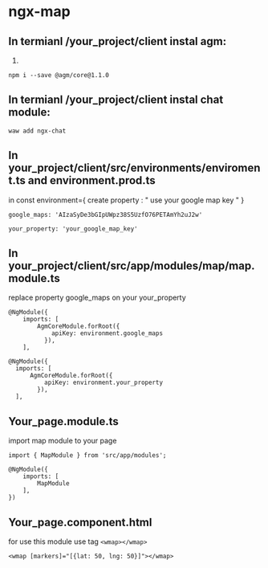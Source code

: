 # ngx-map

## In termianl /your_project/client instal agm:
1.
```
npm i --save @agm/core@1.1.0
```
## In termianl /your_project/client instal chat module:
```
waw add ngx-chat
```

## In your_project/client/src/environments/enviroment.ts and environment.prod.ts
in const environment={
create property : " use your google map key " }

```
google_maps: 'AIzaSyDe3bGIpUWpz38S5UzfO76PETAmYh2uJ2w'

```
```
your_property: 'your_google_map_key'

```
## In your_project/client/src/app/modules/map/map.module.ts
replace property google_maps on your your_property

```
@NgModule({
	imports: [
		AgmCoreModule.forRoot({
			apiKey: environment.google_maps
		  }),
	],
  ```
  ```
@NgModule({
	imports: [
		AgmCoreModule.forRoot({
			apiKey: environment.your_property
		  }),
	],
  ```
  

## Your_page.module.ts
import map module to your page
```
import { MapModule } from 'src/app/modules';

@NgModule({
	imports: [
		MapModule
	],
})
```
## Your_page.component.html
for use this module use tag ```<wmap></wmap> ```
```
<wmap [markers]="[{lat: 50, lng: 50}]"></wmap>
```
